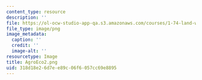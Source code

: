 ```yaml
---
content_type: resource
description: ''
file: https://ol-ocw-studio-app-qa.s3.amazonaws.com/courses/1-74-land-water-food-and-climate-fall-2020/318d18e26d7ee89c06f6057cc69e8895_AgroEco2.png
file_type: image/png
image_metadata:
  caption: ''
  credit: ''
  image-alt: ''
resourcetype: Image
title: AgroEco2.png
uid: 318d18e2-6d7e-e89c-06f6-057cc69e8895
---
```

